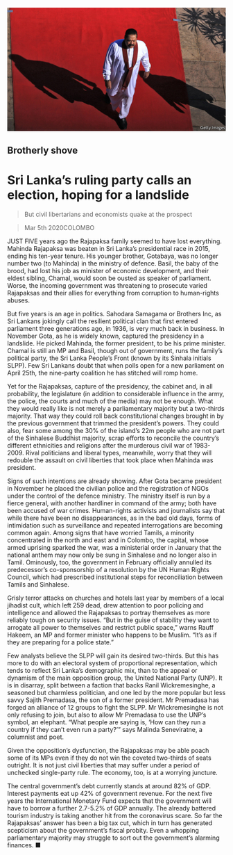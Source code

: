 ![](./images/20200307_ASP502.jpg)

## Brotherly shove

# Sri Lanka’s ruling party calls an election, hoping for a landslide

> But civil libertarians and economists quake at the prospect

> Mar 5th 2020COLOMBO

JUST FIVE years ago the Rajapaksa family seemed to have lost everything. Mahinda Rajapaksa was beaten in Sri Lanka’s presidential race in 2015, ending his ten-year tenure. His younger brother, Gotabaya, was no longer number two (to Mahinda) in the ministry of defence. Basil, the baby of the brood, had lost his job as minister of economic development, and their eldest sibling, Chamal, would soon be ousted as speaker of parliament. Worse, the incoming government was threatening to prosecute varied Rajapaksas and their allies for everything from corruption to human-rights abuses.

But five years is an age in politics. Sahodara Samagama or Brothers Inc, as Sri Lankans jokingly call the resilient political clan that first entered parliament three generations ago, in 1936, is very much back in business. In November Gota, as he is widely known, captured the presidency in a landslide. He picked Mahinda, the former president, to be his prime minister. Chamal is still an MP and Basil, though out of government, runs the family’s political party, the Sri Lanka People’s Front (known by its Sinhala initials SLPP). Few Sri Lankans doubt that when polls open for a new parliament on April 25th, the nine-party coalition he has stitched will romp home.

Yet for the Rajapaksas, capture of the presidency, the cabinet and, in all probability, the legislature (in addition to considerable influence in the army, the police, the courts and much of the media) may not be enough. What they would really like is not merely a parliamentary majority but a two-thirds majority. That way they could roll back constitutional changes brought in by the previous government that trimmed the president’s powers. They could also, fear some among the 30% of the island’s 22m people who are not part of the Sinhalese Buddhist majority, scrap efforts to reconcile the country’s different ethnicities and religions after the murderous civil war of 1983-2009. Rival politicians and liberal types, meanwhile, worry that they will redouble the assault on civil liberties that took place when Mahinda was president.

Signs of such intentions are already showing. After Gota became president in November he placed the civilian police and the registration of NGOs under the control of the defence ministry. The ministry itself is run by a fierce general, with another hardliner in command of the army; both have been accused of war crimes. Human-rights activists and journalists say that while there have been no disappearances, as in the bad old days, forms of intimidation such as surveillance and repeated interrogations are becoming common again. Among signs that have worried Tamils, a minority concentrated in the north and east and in Colombo, the capital, whose armed uprising sparked the war, was a ministerial order in January that the national anthem may now only be sung in Sinhalese and no longer also in Tamil. Ominously, too, the government in February officially annulled its predecessor’s co-sponsorship of a resolution by the UN Human Rights Council, which had prescribed institutional steps for reconciliation between Tamils and Sinhalese.

Grisly terror attacks on churches and hotels last year by members of a local jihadist cult, which left 259 dead, drew attention to poor policing and intelligence and allowed the Rajapaksas to portray themselves as more reliably tough on security issues. “But in the guise of stability they want to arrogate all power to themselves and restrict public space,” warns Rauff Hakeem, an MP and former minister who happens to be Muslim. “It’s as if they are preparing for a police state.”

Few analysts believe the SLPP will gain its desired two-thirds. But this has more to do with an electoral system of proportional representation, which tends to reflect Sri Lanka’s demographic mix, than to the appeal or dynamism of the main opposition group, the United National Party (UNP). It is in disarray, split between a faction that backs Ranil Wickremesinghe, a seasoned but charmless politician, and one led by the more popular but less savvy Sajith Premadasa, the son of a former president. Mr Premadasa has forged an alliance of 12 groups to fight the SLPP. Mr Wickremesinghe is not only refusing to join, but also to allow Mr Premadasa to use the UNP’s symbol, an elephant. “What people are saying is, ‘How can they run a country if they can’t even run a party?’” says Malinda Seneviratne, a columnist and poet.

Given the opposition’s dysfunction, the Rajapaksas may be able poach some of its MPs even if they do not win the coveted two-thirds of seats outright. It is not just civil liberties that may suffer under a period of unchecked single-party rule. The economy, too, is at a worrying juncture.

The central government’s debt currently stands at around 82% of GDP. Interest payments eat up 42% of government revenue. For the next five years the International Monetary Fund expects that the government will have to borrow a further 2.7-5.2% of GDP annually. The already battered tourism industry is taking another hit from the coronavirus scare. So far the Rajapaksas’ answer has been a big tax cut, which in turn has generated scepticism about the government’s fiscal probity. Even a whopping parliamentary majority may struggle to sort out the government’s alarming finances. ■